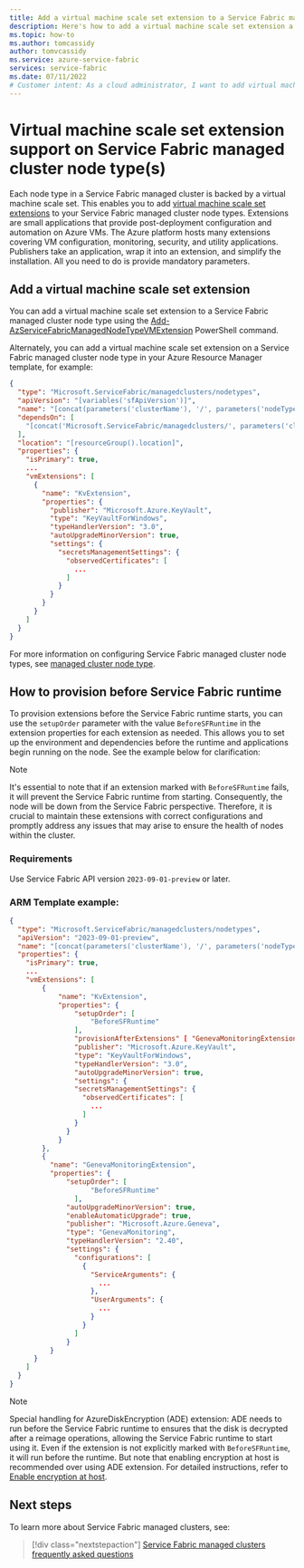 ```yaml
---
title: Add a virtual machine scale set extension to a Service Fabric managed cluster node type
description: Here's how to add a virtual machine scale set extension a Service Fabric managed cluster node type
ms.topic: how-to
ms.author: tomcassidy
author: tomvcassidy
ms.service: azure-service-fabric
services: service-fabric
ms.date: 07/11/2022
# Customer intent: As a cloud administrator, I want to add virtual machine scale set extensions to my Service Fabric managed cluster node types, so that I can automate configuration and improve management of the cluster nodes.
---
```


# Virtual machine scale set extension support on Service Fabric managed cluster node type(s)

Each node type in a Service Fabric managed cluster is backed by a virtual machine scale set. This enables you to add [virtual machine scale set extensions](../virtual-machines/extensions/overview.md) to your Service Fabric managed cluster node types. Extensions are small applications that provide post-deployment configuration and automation on Azure VMs. The Azure platform hosts many extensions covering VM configuration, monitoring, security, and utility applications. Publishers take an application, wrap it into an extension, and simplify the installation. All you need to do is provide mandatory parameters. 

## Add a virtual machine scale set extension

You can add a virtual machine scale set extension to a Service Fabric managed cluster node type using the [Add-AzServiceFabricManagedNodeTypeVMExtension](/powershell/module/az.servicefabric/add-azservicefabricmanagednodetypevmextension) PowerShell command.

Alternately, you can add a virtual machine scale set extension on a Service Fabric managed cluster node type in your Azure Resource Manager template, for example:

```json
{
  "type": "Microsoft.ServiceFabric/managedclusters/nodetypes",
  "apiVersion": "[variables('sfApiVersion')]",
  "name": "[concat(parameters('clusterName'), '/', parameters('nodeTypeName'))]",
  "dependsOn": [
    "[concat('Microsoft.ServiceFabric/managedclusters/', parameters('clusterName'))]"
  ],
  "location": "[resourceGroup().location]",
  "properties": {
    "isPrimary": true,
    ...
    "vmExtensions": [
      {
        "name": "KvExtension",
        "properties": {
          "publisher": "Microsoft.Azure.KeyVault",
          "type": "KeyVaultForWindows",
          "typeHandlerVersion": "3.0",
          "autoUpgradeMinorVersion": true,
          "settings": {
            "secretsManagementSettings": {
              "observedCertificates": [
                ...
              ]
            }
          }
        }
      }
    ]
  }
}
```

For more information on configuring Service Fabric managed cluster node types, see [managed cluster node type](/azure/templates/microsoft.servicefabric/2022-01-01/managedclusters/nodetypes).

## How to provision before Service Fabric runtime
To provision extensions before the Service Fabric runtime starts, you can use the `setupOrder` parameter with the value `BeforeSFRuntime` in the extension properties for each extension as needed. This allows you to set up the environment and dependencies before the runtime and applications begin running on the node. See the example below for clarification:

>[!NOTE]
> It's essential to note that if an extension marked with `BeforeSFRuntime` fails, it will prevent the Service Fabric runtime from starting. Consequently, the node will be down from the Service Fabric perspective. Therefore, it is crucial to maintain these extensions with correct configurations and promptly address any issues that may arise to ensure the health of nodes within the cluster.

### Requirements
Use Service Fabric API version `2023-09-01-preview` or later.

### ARM Template example:
```json
{
  "type": "Microsoft.ServiceFabric/managedclusters/nodetypes",
  "apiVersion": "2023-09-01-preview",
  "name": "[concat(parameters('clusterName'), '/', parameters('nodeTypeName'))]",
  "properties": {
    "isPrimary": true,
    ...
    "vmExtensions": [
        {
            "name": "KvExtension",
            "properties": {
                "setupOrder": [
                    "BeforeSFRuntime"
                ],
                "provisionAfterExtensions" [ "GenevaMonitoringExtension" ],
                "publisher": "Microsoft.Azure.KeyVault",
                "type": "KeyVaultForWindows",
                "typeHandlerVersion": "3.0",
                "autoUpgradeMinorVersion": true,
                "settings": {
                "secretsManagementSettings": {
                  "observedCertificates": [
                    ...
                  ]
                }
              }
            }
        },
        {
          "name": "GenevaMonitoringExtension",
          "properties": {
              "setupOrder": [
                    "BeforeSFRuntime"
                ],
              "autoUpgradeMinorVersion": true,
              "enableAutomaticUpgrade": true,
              "publisher": "Microsoft.Azure.Geneva",
              "type": "GenevaMonitoring",
              "typeHandlerVersion": "2.40",
              "settings": {
                "configurations": [
                  {
                    "ServiceArguments": {
                      ...
                    },
                    "UserArguments": {
                      ...
                    }
                  }
                ]
              }
          }
      }
    ]
  }
}
```

>[!NOTE]
> Special handling for AzureDiskEncryption (ADE) extension: ADE needs to run before the Service Fabric runtime to ensures that the disk is decrypted after a reimage operations, allowing the Service Fabric runtime to start using it. Even if the extension is not explicitly marked with `BeforeSFRuntime`, it will run before the runtime. But note that enabling encryption at host is recommended over using ADE extension. For detailed instructions, refer to [Enable encryption at host](how-to-managed-cluster-enable-disk-encryption.md#enable-encryption-at-host).

## Next steps

To learn more about Service Fabric managed clusters, see:

> [!div class="nextstepaction"]
> [Service Fabric managed clusters frequently asked questions](./faq-managed-cluster.yml)
